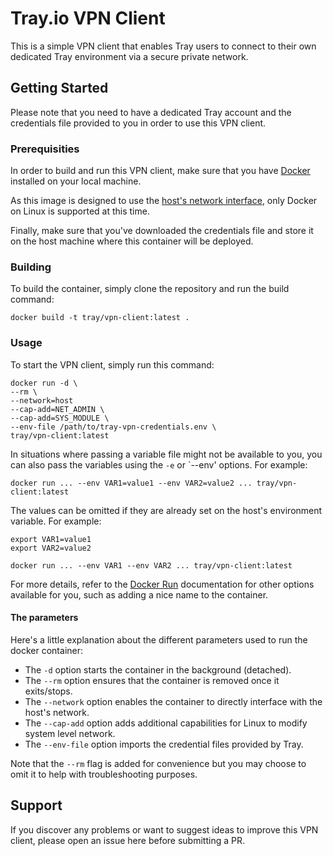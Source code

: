 # Tray.io VPN Client

This is a simple VPN client that enables Tray users to connect to their own dedicated Tray environment via a secure private network.

## Getting Started

Please note that you need to have a dedicated Tray account and the credentials file provided to you in order to use this VPN client.

### Prerequisities

In order to build and run this VPN client, make sure that you have [Docker](https://docs.docker.com/linux/started/) installed on your local machine.

As this image is designed to use the [host's network interface](https://docs.docker.com/network/host/), only Docker on Linux is supported at this time.

Finally, make sure that you've downloaded the credentials file and store it on the host machine where this container will be deployed.

### Building

To build the container, simply clone the repository and run the build command:

```shell
docker build -t tray/vpn-client:latest .
```

### Usage

To start the VPN client, simply run this command:

```shell
docker run -d \
--rm \
--network=host
--cap-add=NET_ADMIN \
--cap-add=SYS_MODULE \
--env-file /path/to/tray-vpn-credentials.env \
tray/vpn-client:latest
```

In situations where passing a variable file might not be available to you, you can also pass the variables using the `-e` or `--env' options. For example:

```shell
docker run ... --env VAR1=value1 --env VAR2=value2 ... tray/vpn-client:latest
```

The values can be omitted if they are already set on the host's environment variable. For example:

```shell
export VAR1=value1
export VAR2=value2

docker run ... --env VAR1 --env VAR2 ... tray/vpn-client:latest
```

For more details, refer to the [Docker Run](https://docs.docker.com/engine/reference/run/) documentation for other options available for you, such as adding a nice name to the container.

#### The parameters

Here's a little explanation about the different parameters used to run the docker container:

* The `-d` option starts the container in the background (detached).
* The `--rm` option ensures that the container is removed once it exits/stops.
* The `--network` option enables the container to directly interface with the host's network.
* The `--cap-add` option adds additional capabilities for Linux to modify system level network.
* The `--env-file` option imports the credential files provided by Tray.

Note that the `--rm` flag is added for convenience but you may choose to omit it to help with troubleshooting purposes.

## Support

If you discover any problems or want to suggest ideas to improve this VPN client, please open an issue here before submitting a PR.
